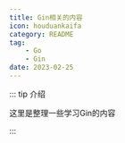 ```yaml
---
title: Gin相关的内容
icon: houduankaifa
category: README
tag:
    - Go
    - Gin
date: 2023-02-25
---
```


::: tip 介绍

这里是整理一些学习Gin的内容

:::
